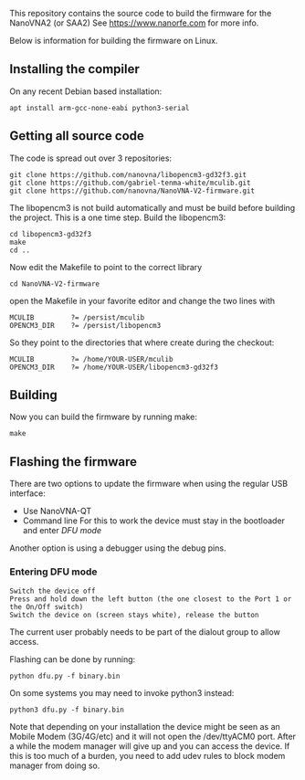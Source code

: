 
This repository contains the source code to build the firmware for the NanoVNA2 (or SAA2)
See https://www.nanorfe.com for more info.

Below is information for building the firmware on Linux.

## Installing the compiler
On any recent Debian based installation:
``` 
apt install arm-gcc-none-eabi python3-serial
```

## Getting all source code
The code is spread out over 3 repositories:
```
git clone https://github.com/nanovna/libopencm3-gd32f3.git
git clone https://github.com/gabriel-tenma-white/mculib.git
git clone https://github.com/nanovna/NanoVNA-V2-firmware.git
```
The libopencm3 is not build automatically and must be build before building the project.
This is a one time step.
Build the libopencm3:
```
cd libopencm3-gd32f3
make
cd ..
```

Now edit the Makefile to point to the correct library
```
cd NanoVNA-V2-firmware
```
open the Makefile in your favorite editor and change the two lines with
```
MCULIB         ?= /persist/mculib
OPENCM3_DIR    ?= /persist/libopencm3
```
So they point to the directories that where create during the checkout:
```
MCULIB         ?= /home/YOUR-USER/mculib
OPENCM3_DIR    ?= /home/YOUR-USER/libopencm3-gd32f3
```

## Building
Now you can build the firmware by running make:
```
make
```

## Flashing the firmware
There are two options to update the firmware when using the regular USB interface:
 - Use NanoVNA-QT
 - Command line
For this to work the device must stay in the bootloader and enter _DFU mode_

Another option is using a debugger using the debug pins.

### Entering DFU mode
```
Switch the device off
Press and hold down the left button (the one closest to the Port 1 or the On/Off switch)
Switch the device on (screen stays white), release the button
```


The current user probably needs to be part of the dialout group to allow access.

Flashing can be done by running:
```
python dfu.py -f binary.bin
```
On some systems you may need to invoke python3 instead:
```
python3 dfu.py -f binary.bin
```

Note that depending on your installation the device might be seen as an Mobile Modem (3G/4G/etc) and it will not open the /dev/ttyACM0 port. 
After a while the modem manager will give up and you can access the device.
If this is too much of a burden, you need to add udev rules to block modem manager from doing so.

